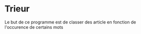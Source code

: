 # Trieur
Le but de ce programme est de classer des article en fonction de l'occurence de certains mots
